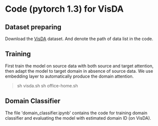 # Code (**pytorch 1.3**) for VisDA

## Dataset preparing
Download the [VisDA](https://github.com/VisionLearningGroup/taskcv-2017-public/tree/master/classification) dataset. And denote the path of data list in the code.


## Training
First train the model on source data with both source and target attention, then adapt the model to target domain in absence of source data. We use embedding layer to automatically produce the domain attention.
> sh visda.sh
> sh office-home.sh


## Domain Classifier
The file 'domain_classifier.ipynb' contains the code for training domain classifier and evaluating the model with estimated domain ID (on VisDA).
